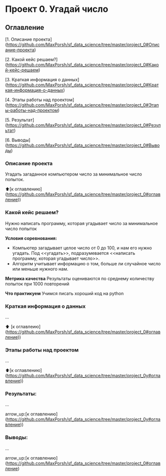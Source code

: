 # Проект 0. Угадай число 

## Оглавление
[1. Описание проекта] (https://github.com/MaxPorsh/sf_data_science/tree/master/project_0#Описание-проекта)

[2. Какой кейс решаем?] (https://github.com/MaxPorsh/sf_data_science/tree/master/project_0#Какой-кейс-решаем)

[3. Краткая информация о данных] (https://github.com/MaxPorsh/sf_data_science/tree/master/project_0#Краткая-информация-о-данных)

[4. Этапы работы над проектом] (https://github.com/MaxPorsh/sf_data_science/tree/master/project_0#Этапы-работы-над-проектом)

[5. Результат] (https://github.com/MaxPorsh/sf_data_science/tree/master/project_0#Результат)

[6. Выводы] (https://github.com/MaxPorsh/sf_data_science/tree/master/project_0#Выводы)

### Описание проекта
Угадать загаданное компьютером число за минимальное число попыток.

:arrow_up:[к оглавлению] (https://github.com/MaxPorsh/sf_data_science/tree/master/project_0#оглавление))

### Какой кейс решаем?
Нужно написать программу, которая угадывает число за минимальное число попыток

**Условия соревнования:**
- Компьютер загадывает целое число от 0 до 100, и нам его нужно угадать. Под <<угадать>>, подразумевается <<написать программу, которая угадывает число>>.
- Алгоритм учитывает информацию о том, больше ли случайное число или меньше нужного нам.

**Метрика качества**
Результаты оцениваются по среднему количеству попыток при 1000 повторений

**Что практикуем**
Учимся писать хороший код на python

### Краткая информация о данных 
...

:arrow_up: [к оглавлеию] (https://github.com/MaxPorsh/sf_data_science/tree/master/project_0#оглавление))

### Этапы работы над проектом 
...

:arrow_up:[к оглавлению] (https://github.com/MaxPorsh/sf_data_science/tree/master/project_0y#оглавление))

### Результаты:
...

arrow_up:[к оглавлению] (https://github.com/MaxPorsh/sf_data_science/tree/master/project_0y#оглавление))

### Выводы:
...

arrow_up:[к оглавлению] (https://github.com/MaxPorsh/sf_data_science/tree/master/project_0#оглавление)